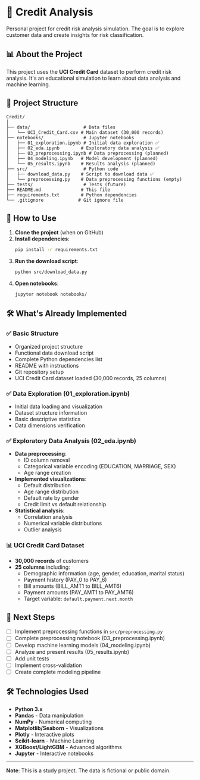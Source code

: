 # 🏦 Credit Analysis

Personal project for credit risk analysis simulation. The goal is to explore customer data and create insights for risk classification.

## 📊 About the Project

This project uses the **UCI Credit Card** dataset to perform credit risk analysis. It's an educational simulation to learn about data analysis and machine learning.

## 📁 Project Structure

```
Credit/
│
├── data/                    # Data files
│   └── UCI_Credit_Card.csv # Main dataset (30,000 records)
├── notebooks/               # Jupyter notebooks
│   ├── 01_exploration.ipynb # Initial data exploration ✅
│   ├── 02_eda.ipynb        # Exploratory data analysis ✅
│   ├── 03_preprocessing.ipynb # Data preprocessing (planned)
│   ├── 04_modeling.ipynb   # Model development (planned)
│   └── 05_results.ipynb    # Results analysis (planned)
├── src/                     # Python code
│   ├── download_data.py    # Script to download data ✅
│   └── preprocessing.py    # Data preprocessing functions (empty)
├── tests/                   # Tests (future)
├── README.md               # This file
├── requirements.txt        # Python dependencies
└── .gitignore             # Git ignore file
```

## 🚀 How to Use

1. **Clone the project** (when on GitHub)
2. **Install dependencies**:
   ```bash
   pip install -r requirements.txt
   ```
3. **Run the download script**:
   ```bash
   python src/download_data.py
   ```
4. **Open notebooks**:
   ```bash
   jupyter notebook notebooks/
   ```

## 🛠️ What's Already Implemented

### ✅ Basic Structure
- Organized project structure
- Functional data download script
- Complete Python dependencies list
- README with instructions
- Git repository setup
- UCI Credit Card dataset loaded (30,000 records, 25 columns)

### ✅ Data Exploration (01_exploration.ipynb)
- Initial data loading and visualization
- Dataset structure information
- Basic descriptive statistics
- Data dimensions verification

### ✅ Exploratory Data Analysis (02_eda.ipynb)
- **Data preprocessing**:
  - ID column removal
  - Categorical variable encoding (EDUCATION, MARRIAGE, SEX)
  - Age range creation
- **Implemented visualizations**:
  - Default distribution
  - Age range distribution
  - Default rate by gender
  - Credit limit vs default relationship
- **Statistical analysis**:
  - Correlation analysis
  - Numerical variable distributions
  - Outlier analysis

### 📊 UCI Credit Card Dataset
- **30,000 records** of customers
- **25 columns** including:
  - Demographic information (age, gender, education, marital status)
  - Payment history (PAY_0 to PAY_6)
  - Bill amounts (BILL_AMT1 to BILL_AMT6)
  - Payment amounts (PAY_AMT1 to PAY_AMT6)
  - Target variable: `default.payment.next.month`

## 📝 Next Steps

- [ ] Implement preprocessing functions in `src/preprocessing.py`
- [ ] Complete preprocessing notebook (03_preprocessing.ipynb)
- [ ] Develop machine learning models (04_modeling.ipynb)
- [ ] Analyze and present results (05_results.ipynb)
- [ ] Add unit tests
- [ ] Implement cross-validation
- [ ] Create complete modeling pipeline

## 🛠️ Technologies Used

- **Python 3.x**
- **Pandas** - Data manipulation
- **NumPy** - Numerical computing
- **Matplotlib/Seaborn** - Visualizations
- **Plotly** - Interactive plots
- **Scikit-learn** - Machine Learning
- **XGBoost/LightGBM** - Advanced algorithms
- **Jupyter** - Interactive notebooks

---

**Note**: This is a study project. The data is fictional or public domain.